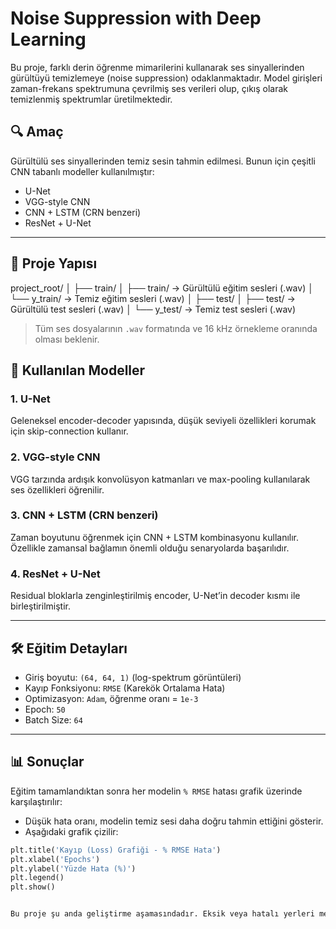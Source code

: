 # Noise Suppression with Deep Learning

Bu proje, farklı derin öğrenme mimarilerini kullanarak ses sinyallerinden gürültüyü temizlemeye (noise suppression) odaklanmaktadır. Model girişleri zaman-frekans spektrumuna çevrilmiş ses verileri olup, çıkış olarak temizlenmiş spektrumlar üretilmektedir.

## 🔍 Amaç

Gürültülü ses sinyallerinden temiz sesin tahmin edilmesi. Bunun için çeşitli CNN tabanlı modeller kullanılmıştır:

- U-Net
- VGG-style CNN
- CNN + LSTM (CRN benzeri)
- ResNet + U-Net

---

## 📁 Proje Yapısı
project_root/
│
├── train/
│ ├── train/ -> Gürültülü eğitim sesleri (.wav)
│ └── y_train/ -> Temiz eğitim sesleri (.wav)
│
├── test/
│ ├── test/ -> Gürültülü test sesleri (.wav)
│ └── y_test/ -> Temiz test sesleri (.wav)


> Tüm ses dosyalarının `.wav` formatında ve 16 kHz örnekleme oranında olması beklenir.



## 🧠 Kullanılan Modeller

### 1. U-Net
Geleneksel encoder-decoder yapısında, düşük seviyeli özellikleri korumak için skip-connection kullanır.

### 2. VGG-style CNN
VGG tarzında ardışık konvolüsyon katmanları ve max-pooling kullanılarak ses özellikleri öğrenilir.

### 3. CNN + LSTM (CRN benzeri)
Zaman boyutunu öğrenmek için CNN + LSTM kombinasyonu kullanılır. Özellikle zamansal bağlamın önemli olduğu senaryolarda başarılıdır.

### 4. ResNet + U-Net
Residual bloklarla zenginleştirilmiş encoder, U-Net’in decoder kısmı ile birleştirilmiştir.

---

## 🛠 Eğitim Detayları

- Giriş boyutu: `(64, 64, 1)` (log-spektrum görüntüleri)
- Kayıp Fonksiyonu: `RMSE` (Karekök Ortalama Hata)
- Optimizasyon: `Adam`, öğrenme oranı = `1e-3`
- Epoch: `50`
- Batch Size: `64`

---

## 📊 Sonuçlar

Eğitim tamamlandıktan sonra her modelin `% RMSE` hatası grafik üzerinde karşılaştırılır:

- Düşük hata oranı, modelin temiz sesi daha doğru tahmin ettiğini gösterir.
- Aşağıdaki grafik çizilir:

```python
plt.title('Kayıp (Loss) Grafiği - % RMSE Hata')
plt.xlabel('Epochs')
plt.ylabel('Yüzde Hata (%)')
plt.legend()
plt.show()


Bu proje şu anda geliştirme aşamasındadır. Eksik veya hatalı yerleri mevcut olabilir. Düzenlendikçe paylaşılacaktır. 



